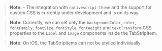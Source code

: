 > **Note:** - The integration with `nativescript-theme` and the support for custom CSS is currently under development and is on its way.

<snippet id='tabs-theming-css-ng'/>

> **Note:** Currently, we can set only the `backgroundColor`, `color`, `fontFamily`, `fontSize`, `fontStyle`, `fontWeight` and `textTransform` CSS properties to the `Label` and `Image` components inside the TabStripItem. 

> **Note:** On iOS, the TabStripItems can not be stylied individually.
